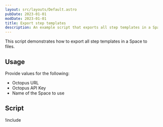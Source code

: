 ```yaml
---
layout: src/layouts/Default.astro
pubDate: 2023-01-01
modDate: 2023-01-01
title: Export step templates
description: An example script that exports all step templates in a Space to files.
---
```


This script demonstrates how to export all step templates in a Space to files.

## Usage

Provide values for the following:

- Octopus URL
- Octopus API Key
- Name of the Space to use

## Script

!include <export-step-templates-scripts>
